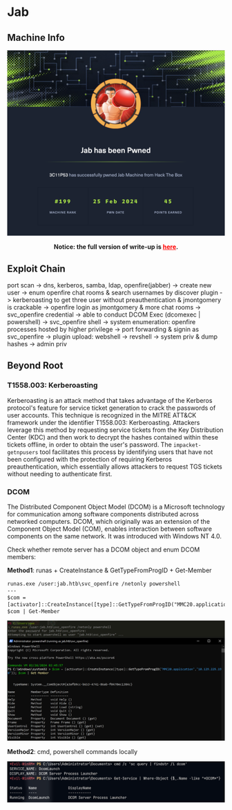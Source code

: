 # Jab

## Machine Info

![jab](https://raw.githubusercontent.com/zhsh9/htb-season4-imgs/main/Jab.assets/jab.png)

<p align="center"><strong>Notice: the full version of write-up is <a href="https://zhsh9.info/HackTheBox/2024/season4/windows/Jab/" style="color: red;">here</a>.</strong></p>

## Exploit Chain

port scan -> dns, kerberos, samba, ldap, openfire(jabber) -> create new user -> enum openfire chat rooms &  search usernames by discover plugin -> kerberoasting to get three user without preauthentication & jmontgomery is crackable -> openfire login as jmontgomery & more chat rooms -> svc_openfire credential -> able to conduct DCOM Exec (dcomexec | powershell) -> svc_openfire shell -> system enumeration: openfire processes hosted by higher privilege -> port forwarding & signin as svc_openfire -> plugin upload: webshell -> revshell -> system priv & dump hashes -> admin priv

## Beyond Root

### T1558.003: Kerberoasting

Kerberoasting is an attack method that takes advantage of the Kerberos protocol's feature for service ticket generation to crack the passwords of user accounts. This technique is recognized in the MITRE ATT&CK framework under the identifier T1558.003: Kerberoasting. Attackers leverage this method by requesting service tickets from the Key Distribution Center (KDC) and then work to decrypt the hashes contained within these tickets offline, in order to obtain the user's password. The `impacket-getnpusers` tool facilitates this process by identifying users that have not been configured with the protection of requiring Kerberos preauthentication, which essentially allows attackers to request TGS tickets without needing to authenticate first.

### DCOM

The Distributed Component Object Model (DCOM) is a Microsoft technology for communication among software components distributed across networked computers. DCOM, which originally was an extension of the Component Object Model (COM), enables interaction between software components on the same network. It was introduced with Windows NT 4.0.

Check whether remote server has a DCOM object and enum DCOM members:

**Method1**: runas + CreateInstance & GetTypeFromProgID + Get-Member

```console
runas.exe /user:jab.htb\svc_openfire /netonly powershell
---
$com = [activator]::CreateInstance([type]::GetTypeFromProgID("MMC20.application","10.129.225.190")); $com | Get-Member
```

![image-20240226024628108](https://raw.githubusercontent.com/zhsh9/htb-season4-imgs/main/Jab.assets/image-20240226024628108.png)

**Method2**: cmd, powershell commands locally

![image-20240226025607197](https://raw.githubusercontent.com/zhsh9/htb-season4-imgs/main/Jab.assets/image-20240226025607197.png)
